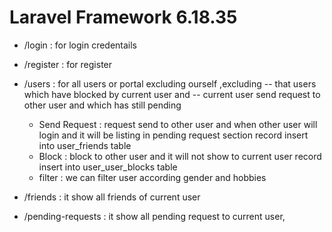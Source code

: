 # Laravel Framework 6.18.35

- /login : for login credentails
- /register : for register 

- /users :  for all users or portal excluding ourself ,excluding 
                -- that users which have blocked by current user and 
                -- current user send request to other user and which has still pending 
    -  Send Request :  request send to other user and 
                        when other user will login and it will be listing in pending request section
                        record insert into user_friends table
    -  Block :         block to other user and 
                        it will not show to current user
                        record insert into user_user_blocks table
    -  filter :    we can filter user according gender and hobbies

- /friends :   it show all friends of current user 
- /pending-requests :   it show all pending request to current user,
    

